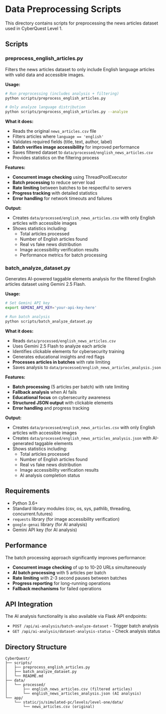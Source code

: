 # Data Preprocessing Scripts

This directory contains scripts for preprocessing the news articles dataset used in CyberQuest Level 1.

## Scripts

### preprocess_english_articles.py

Filters the news articles dataset to only include English language articles with valid data and accessible images.

**Usage:**
```bash
# Run preprocessing (includes analysis + filtering)
python scripts/preprocess_english_articles.py

# Only analyze language distribution
python scripts/preprocess_english_articles.py --analyze
```

**What it does:**
- Reads the original `news_articles.csv` file
- Filters articles where `language == 'english'`
- Validates required fields (title, text, author, label)
- **Batch verifies image accessibility** for improved performance
- Saves filtered dataset to `data/processed/english_news_articles.csv`
- Provides statistics on the filtering process

**Features:**
- **Concurrent image checking** using ThreadPoolExecutor
- **Batch processing** to reduce server load
- **Rate limiting** between batches to be respectful to servers
- **Progress tracking** with detailed statistics
- **Error handling** for network timeouts and failures

**Output:**
- Creates `data/processed/english_news_articles.csv` with only English articles with accessible images
- Shows statistics including:
  - Total articles processed
  - Number of English articles found
  - Real vs fake news distribution
  - Image accessibility verification results
  - Performance metrics for batch processing

### batch_analyze_dataset.py

Generates AI-powered taggable elements analysis for the filtered English articles dataset using Gemini 2.5 Flash.

**Usage:**
```bash
# Set Gemini API key
export GEMINI_API_KEY='your-api-key-here'

# Run batch analysis
python scripts/batch_analyze_dataset.py
```

**What it does:**
- Reads `data/processed/english_news_articles.csv`
- Uses Gemini 2.5 Flash to analyze each article
- Identifies clickable elements for cybersecurity training
- Generates educational insights and red flags
- **Processes articles in batches** with rate limiting
- Saves analysis to `data/processed/english_news_articles_analysis.json`

**Features:**
- **Batch processing** (5 articles per batch) with rate limiting
- **Fallback analysis** when AI fails
- **Educational focus** on cybersecurity awareness
- **Structured JSON output** with clickable elements
- **Error handling** and progress tracking

**Output:**
- Creates `data/processed/english_news_articles.csv` with only English articles with accessible images
- Creates `data/processed/english_news_articles_analysis.json` with AI-generated taggable elements
- Shows statistics including:
  - Total articles processed
  - Number of English articles found
  - Real vs fake news distribution
  - Image accessibility verification results
  - AI analysis completion status

## Requirements

- Python 3.6+
- Standard library modules (csv, os, sys, pathlib, threading, concurrent.futures)
- `requests` library (for image accessibility verification)
- `google-genai` library (for AI analysis)
- Gemini API key (for AI analysis)

## Performance

The batch processing approach significantly improves performance:
- **Concurrent image checking** of up to 10-20 URLs simultaneously
- **AI batch processing** with 5 articles per batch
- **Rate limiting** with 2-3 second pauses between batches
- **Progress reporting** for long-running operations
- **Fallback mechanisms** for failed operations

## API Integration

The AI analysis functionality is also available via Flask API endpoints:
- `POST /api/ai-analysis/batch-analyze-dataset` - Trigger batch analysis
- `GET /api/ai-analysis/dataset-analysis-status` - Check analysis status

## Directory Structure

```
CyberQuest/
├── scripts/
│   ├── preprocess_english_articles.py
│   ├── batch_analyze_dataset.py
│   └── README.md
├── data/
│   └── processed/
│       ├── english_news_articles.csv (filtered articles)
│       └── english_news_articles_analysis.json (AI analysis)
└── app/
    └── static/js/simulated-pc/levels/level-one/data/
        └── news_articles.csv (original)
```
